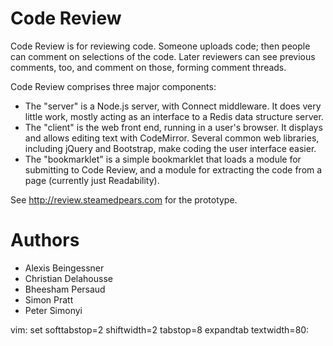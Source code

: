 # Code Review

Code Review is for reviewing code.
Someone uploads code; then people can comment on selections of the code.
Later reviewers can see previous comments, too, and comment on those, forming
comment threads.

Code Review comprises three major components:
* The "server" is a Node.js server, with Connect middleware. It does very little
  work, mostly acting as an interface to a Redis data structure server.
* The "client" is the web front end, running in a user's browser. It displays
  and allows editing text with CodeMirror. Several common web libraries,
  including jQuery and Bootstrap, make coding the user interface easier.
* The "bookmarklet" is a simple bookmarklet that loads a module for submitting
  to Code Review, and a module for extracting the code from a page (currently
  just Readability).

See http://review.steamedpears.com for the prototype.


# Authors

* Alexis Beingessner
* Christian Delahousse
* Bheesham Persaud
* Simon Pratt
* Peter Simonyi


vim: set softtabstop=2 shiftwidth=2 tabstop=8 expandtab textwidth=80:
